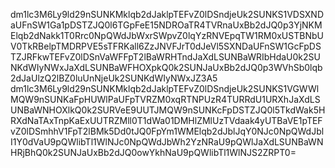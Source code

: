 dm1lc3M6Ly9ld29nSUNKMklqb2dJaklpTEFvZ0lDSndjeUk2SUNKS1VDSXNDaUFnSW1Ga1pDSTZJQ0l6TGpFeE15NDROaTR4TVRnaUxBb2dJQ0p3YjNKMElqb2dNakk1T0Rrc0NpQWdJbWxrSWpvZ0lqYzRNVEpqTW1RM0xUSTBNbUV0TkRBelpTMDRPVE5sTFRKall6ZzJNVFJrT0dJeVl5SXNDaUFnSW1GcFpDSTZJRFkwTEFvZ0lDSnVaWFFpT2lBaWRHTndJaXdLSUNBaWRIbHdaU0k2SUNKdWIyNWxJaXdLSUNBaWFHOXpkQ0k2SUNJaUxBb2dJQ0p3WVhSb0lqb2dJaUlzQ2lBZ0luUnNjeUk2SUNKdWIyNWxJZ3A5
dm1lc3M6Ly9ld29nSUNKMklqb2dJaklpTEFvZ0lDSndjeUk2SUNKS1VGWWlMQW9nSUNKaFpHUWlPaUFpTVRZM0xqRTNPUzR4TURRdU1URXhJaXdLSUNBaWNHOXlkQ0k2SURVeE9UUTJMQW9nSUNKcFpDSTZJQ0l5TkdWak5HRXdNaTAxTnpKaExUUTRZMll0T1dWa01DMHlZMlUzTVdaak4yUTBaVE1pTEFvZ0lDSmhhV1FpT2lBMk5Dd0tJQ0FpYm1WMElqb2dJblJqY0NJc0NpQWdJblI1Y0dVaU9pQWlibTl1WlNJc0NpQWdJbWh2YzNRaU9pQWlJaXdLSUNBaWNHRjBhQ0k2SUNJaUxBb2dJQ0owYkhNaU9pQWlibTl1WlNJS2ZRPT0=
